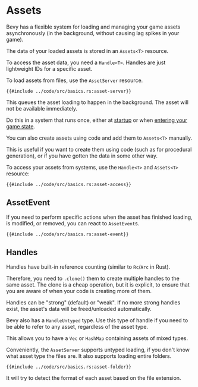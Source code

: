 # Assets

Bevy has a flexible system for loading and managing your game assets
asynchronously (in the background, without causing lag spikes in your game).

The data of your loaded assets is stored in an `Assets<T>` resource.

To access the asset data, you need a `Handle<T>`. Handles are just lightweight IDs for a specific asset.

To load assets from files, use the `AssetServer` resource.

```rust,no_run,noplayground
{{#include ../code/src/basics.rs:asset-server}}
```

This queues the asset loading to happen in the background. The asset will not be
available immediately.

Do this in a system that runs once, either at [startup](./app-builder.md)
or when [entering your game state](./states.md).

You can also create assets using code and add them to `Assets<T>` manually.

This is useful if you want to create them using code (such as for procedural
generation), or if you have gotten the data in some other way.

To access your assets from systems, use the `Handle<T>` and `Assets<T>` resource:

```rust,no_run,noplayground
{{#include ../code/src/basics.rs:asset-access}}
```

## AssetEvent

If you need to perform specific actions when the asset has finished loading, is
modified, or removed, you can react to `AssetEvent`s.

```rust,no_run,noplayground
{{#include ../code/src/basics.rs:asset-event}}
```

## Handles

Handles have built-in reference counting (similar to `Rc`/`Arc` in Rust).

Therefore, you need to `.clone()` them to create multiple handles to the same
asset. The clone is a cheap operation, but it is explicit, to ensure that you
are aware of when your code is creating more of them.

Handles can be "strong" (default) or "weak". If no more strong handles
exist, the asset's data will be freed/unloaded automatically.

Bevy also has a `HandleUntyped` type. Use this type of handle if you need to
be able to refer to any asset, regardless of the asset type.

This allows you to have a `Vec` or `HashMap` containing assets of mixed types.

Conveniently, the `AssetServer` supports untyped loading, if you don't know
what asset type the files are. It also supports loading entire folders.

```rust,no_run,noplayground
{{#include ../code/src/basics.rs:asset-folder}}
```

It will try to detect the format of each asset based on the file extension.



